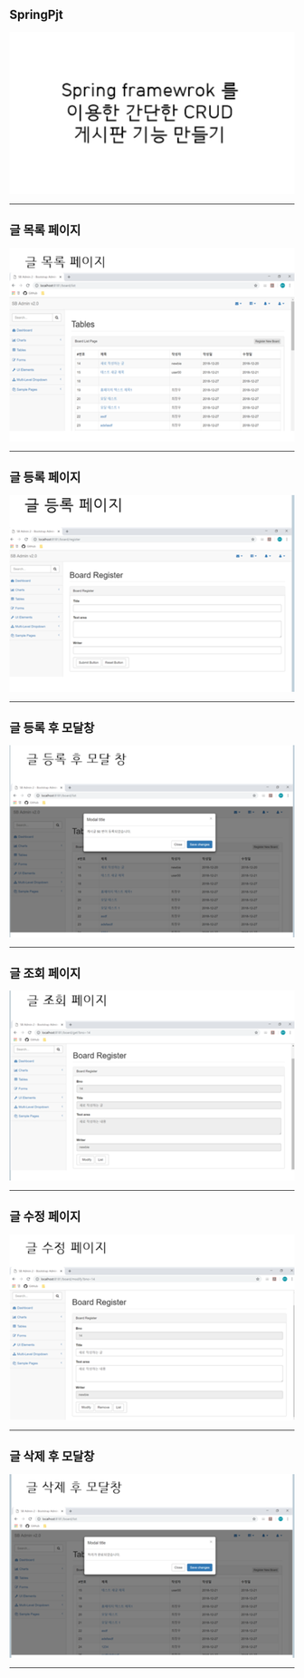 ## SpringPjt

![](/Read_Me_images/1.PNG)


---

## 글 목록 페이지

![](/Read_Me_images/2.PNG)

---

## 글 등록 페이지

![](/Read_Me_images/3.PNG)

---


## 글 등록 후 모달창

![](/Read_Me_images/4.PNG)

---

## 글 조회 페이지

![](/Read_Me_images/5.PNG)

---

## 글 수정 페이지

![](/Read_Me_images/6.PNG)

---

## 글 삭제 후 모달창

![](/Read_Me_images/7.PNG)

---

